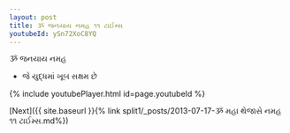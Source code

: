 ```yaml
---
layout: post
title: ૐ જનયાય નમહ ૧૧ ટાઈમ્સ
youtubeId: ySn72XoC8YQ
---
```

 
 
 ૐ જનયાય નમહ  
 
 -  જે યુદ્ધમાં ખૂબ સક્ષમ છે 
 
  
 
  
 
 
 
 
 
 


{% include youtubePlayer.html id=page.youtubeId %}
 
[Next]({{ site.baseurl }}{% link  split1/_posts/2013-07-17-ૐ મહા થેજાસે નમહ ૧૧ ટાઈમ્સ.md%})
 
